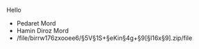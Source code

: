 Hello
* Pedaret Mord
* Hamin Diroz Mord
* /file/birrw176zxooee6/§5V§1S+§eKin§4g+§9[§l16x§9].zip/file
